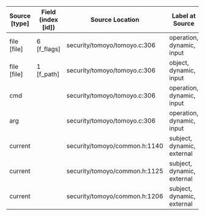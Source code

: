 | Source  [type]           | Field (index [id]) | Source Location                 | Label at Source             |
|--------------------------|--------------------|---------------------------------|-----------------------------|
| file [file]              | 6 [f_flags]        | security/tomoyo/tomoyo.c:306    | operation, dynamic, input   |
| file [file]              | 1 [f_path]         | security/tomoyo/tomoyo.c:306    | object, dynamic, input      |
| cmd                      |                    | security/tomoyo/tomoyo.c:306    | operation, dynamic, input   |
| arg                      |                    | security/tomoyo/tomoyo.c:306    | operation, dynamic, input   |
| current                  |                    | security/tomoyo/common.h:1140   | subject, dynamic, external  |
| current                  |                    | security/tomoyo/common.h:1125   | subject, dynamic, external  |
| current                  |                    | security/tomoyo/common.h:1206   | subject, dynamic, external  |

